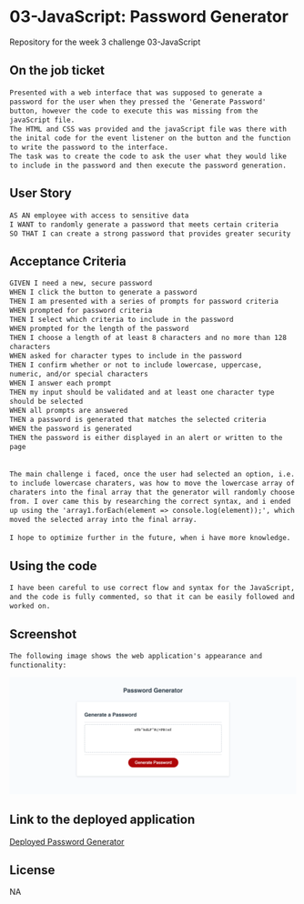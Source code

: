 # 03-JavaScript: Password Generator
Repository for the week 3 challenge 03-JavaScript

## On the job ticket
```
Presented with a web interface that was supposed to generate a password for the user when they pressed the 'Generate Password' button, however the code to execute this was missing from the javaScript file.
The HTML and CSS was provided and the javaScript file was there with the inital code for the event listener on the button and the function to write the password to the interface. 
The task was to create the code to ask the user what they would like to include in the password and then execute the password generation.
```

## User Story
```
AS AN employee with access to sensitive data
I WANT to randomly generate a password that meets certain criteria
SO THAT I can create a strong password that provides greater security
```

## Acceptance Criteria
```
GIVEN I need a new, secure password
WHEN I click the button to generate a password
THEN I am presented with a series of prompts for password criteria
WHEN prompted for password criteria
THEN I select which criteria to include in the password
WHEN prompted for the length of the password
THEN I choose a length of at least 8 characters and no more than 128 characters
WHEN asked for character types to include in the password
THEN I confirm whether or not to include lowercase, uppercase, numeric, and/or special characters
WHEN I answer each prompt
THEN my input should be validated and at least one character type should be selected
WHEN all prompts are answered
THEN a password is generated that matches the selected criteria
WHEN the password is generated
THEN the password is either displayed in an alert or written to the page


The main challenge i faced, once the user had selected an option, i.e. to include lowercase charaters, was how to move the lowercase array of charaters into the final array that the generator will randomly choose from. I over came this by researching the correct syntax, and i ended up using the 'array1.forEach(element => console.log(element));', which moved the selected array into the final array.

I hope to optimize further in the future, when i have more knowledge.

```
## Using the code
```
I have been careful to use correct flow and syntax for the JavaScript, and the code is fully commented, so that it can be easily followed and worked on.
```
## Screenshot
```
The following image shows the web application's appearance and functionality:
```
![The Password Generator application displays a red button to "Generate Password".](./assets/03_javaScript_screenshot.png)

## Link to the deployed application

<a href="https://enigmawoman.github.io/03-JavaScript/">Deployed Password Generator</a>

## License

NA
